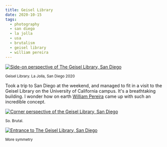 ```yaml
---
title: Geisel Library
date: 2020-10-15
tags:
  - photography
  - san diego
  - la jolla
  - usa
  - brutalism
  - geisel library
  - william pereira
---
```


<a href="https://www.flickr.com/photos/domchristie/50489946771/in/photostream/"><img src="https://live.staticflickr.com/65535/50489946771_6766e47672.jpg" alt="Side-on perspective of The Geisel Library, San Diego"></a>
<p class="caption"><small>Geisel Library. La Jolla, San Diego 2020</small></p>

Took a trip to San Diego at the weekend, and managed to fit in a visit to the Geisel Library on the University of California campus. It's a breathtaking building. I wonder how on earth <a href="https://en.wikipedia.org/wiki/William_Pereira">William Pereira</a> came up with such an incredible concept.

<a href="https://www.flickr.com/photos/domchristie/50490094262/in/dateposted/"><img src="https://live.staticflickr.com/65535/50490094262_5ff0b1f565.jpg" alt="Corner perspective of the Geisel Library, San Diego"></a>
<p class="caption"><small>So. Brutal.</small></p>

<a href="https://www.flickr.com/photos/domchristie/50489947331/in/photostream/"><img src="https://live.staticflickr.com/65535/50489947331_c396f204aa.jpg" alt="Entrance to The Geisel Library, San Diego"></a>
<p class="caption"><small>More symmetry</small></p>
